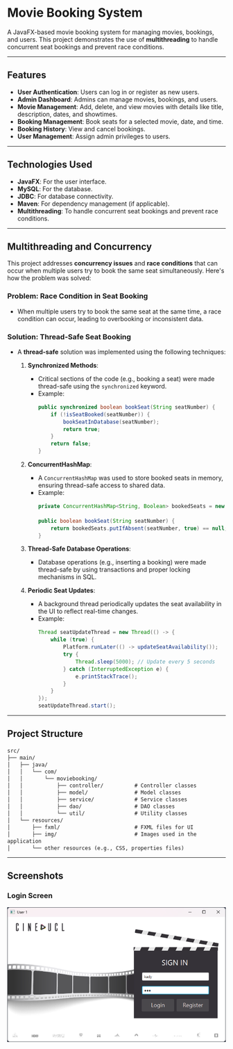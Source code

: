 # Movie Booking System

A JavaFX-based movie booking system for managing movies, bookings, and users. This project demonstrates the use of **multithreading** to handle concurrent seat bookings and prevent race conditions.

---

## Features
- **User Authentication**: Users can log in or register as new users.
- **Admin Dashboard**: Admins can manage movies, bookings, and users.
- **Movie Management**: Add, delete, and view movies with details like title, description, dates, and showtimes.
- **Booking Management**: Book seats for a selected movie, date, and time.
- **Booking History**: View and cancel bookings.
- **User Management**: Assign admin privileges to users.

---

## Technologies Used
- **JavaFX**: For the user interface.
- **MySQL**: For the database.
- **JDBC**: For database connectivity.
- **Maven**: For dependency management (if applicable).
- **Multithreading**: To handle concurrent seat bookings and prevent race conditions.

---

## Multithreading and Concurrency
This project addresses **concurrency issues** and **race conditions** that can occur when multiple users try to book the same seat simultaneously. Here's how the problem was solved:

### **Problem: Race Condition in Seat Booking**
- When multiple users try to book the same seat at the same time, a race condition can occur, leading to overbooking or inconsistent data.

### **Solution: Thread-Safe Seat Booking**
- A **thread-safe** solution was implemented using the following techniques:
  1. **Synchronized Methods**:
     - Critical sections of the code (e.g., booking a seat) were made thread-safe using the `synchronized` keyword.
     - Example:
       ```java
       public synchronized boolean bookSeat(String seatNumber) {
           if (!isSeatBooked(seatNumber)) {
               bookSeatInDatabase(seatNumber);
               return true;
           }
           return false;
       }
       ```

  2. **ConcurrentHashMap**:
     - A `ConcurrentHashMap` was used to store booked seats in memory, ensuring thread-safe access to shared data.
     - Example:
       ```java
       private ConcurrentHashMap<String, Boolean> bookedSeats = new ConcurrentHashMap<>();

       public boolean bookSeat(String seatNumber) {
           return bookedSeats.putIfAbsent(seatNumber, true) == null;
       }
       ```

  3. **Thread-Safe Database Operations**:
     - Database operations (e.g., inserting a booking) were made thread-safe by using transactions and proper locking mechanisms in SQL.

  4. **Periodic Seat Updates**:
     - A background thread periodically updates the seat availability in the UI to reflect real-time changes.
     - Example:
       ```java
       Thread seatUpdateThread = new Thread(() -> {
           while (true) {
               Platform.runLater(() -> updateSeatAvailability());
               try {
                   Thread.sleep(5000); // Update every 5 seconds
               } catch (InterruptedException e) {
                   e.printStackTrace();
               }
           }
       });
       seatUpdateThread.start();
       ```

---

## Project Structure
```
src/
├── main/
│   ├── java/
│   │   └── com/
│   │       └── moviebooking/
│   │           ├── controller/          # Controller classes
│   │           ├── model/               # Model classes
│   │           ├── service/             # Service classes
│   │           ├── dao/                 # DAO classes
│   │           └── util/                # Utility classes
│   └── resources/
│       ├── fxml/                        # FXML files for UI
│       ├── img/                         # Images used in the application
│       └── other resources (e.g., CSS, properties files)
```
---

## Screenshots
### Login Screen
![Login Screen](Screenshots/loginScreen.png)
